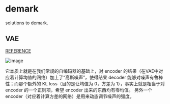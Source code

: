 # demark
solutions to demark.

## VAE
[REFERENCE](https://blog.csdn.net/c9Yv2cf9I06K2A9E/article/details/79675832)

![image](https://github.com/jyhengcoder/demark/blob/master/vae.jpg)

它本质上就是在我们常规的自编码器的基础上，对 encoder 的结果（在VAE中对应着计算均值的网络）加上了“高斯噪声”，使得结果 decoder 能够对噪声有鲁棒性；而那个额外的 KL loss（目的是让均值为 0，方差为 1），事实上就是相当于对 encoder 的一个正则项，希望 encoder 出来的东西均有零均值。 另外一个 encoder（对应着计算方差的网络）是用来动态调节噪声的强度。


